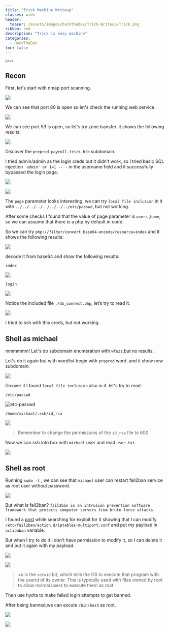 ```yaml
---
title: "Trick Machine Writeup"
classes: wide
header:
  teaser: /assets/images/hackthebox/Trick-Writeup/Trick.png
ribbon: red
description: "Trick is easy machine"
categories:
  - HackTheBox
toc: false
---
```


<img src="/assets/images/hackthebox/Trick-Writeup/Trick.png" alt="Trick" style="zoom:50%;" />

## Recon

First, let's start with nmap port scanning.

![](/assets/images/hackthebox/Trick-Writeup/nmap-results.png)

We can see that port 80 is open so let's check the running web service.

![](/assets/images/hackthebox/Trick-Writeup/trick-first-domain.png)

We can see port 53 is open, so let's try zone transfer. it shows the following results:

![](/assets/images/hackthebox/Trick-Writeup/dig-results.png)

Discover the `preprod-payroll.trick.htb` subdomain.

I tried admin/admin as the login creds but it didn't work, so I tried basic SQL injection ` admin' or 1=1 -- -` in the username field and it successfully bypassed the login page.

![](/assets/images/hackthebox/Trick-Writeup/bypass-login.png)

![](/assets/images/hackthebox/Trick-Writeup/page-parameter.png)

The `page` parameter looks interesting. we can try `local file inclusion` in it with `../../../../../../../../etc/passwd`, but not working.

After some checks I found that the value of page parameter is `users` ,`home`, so we can assume that there is a php by default in code.

So we can try `php://filter/convert.base64-encode/resource=index` and it shows the following results:

![](/assets/images/hackthebox/Trick-Writeup/LFI.png)

decode it from base64 and show the following results:

`index`

![](/assets/images/hackthebox/Trick-Writeup/index.png)

`login`

![](/assets/images/hackthebox/Trick-Writeup/login.png)

Notice the included file `./db_connect.php`, let’s try to read it.

![](/assets/images/hackthebox/Trick-Writeup/db_connect.png)

I tried to ssh with this creds, but not working.

## Shell as michael

mmmmmm! Let's do subdomain enumeration with `wfuzz`,but no results.

Let's do it again but with wordlist begin with `preprod` word. and it show new subdomain:

![](/assets/images/hackthebox/Trick-Writeup/third-domain.png)

Dicover it I found `local file inclusion` also in it. let's try to read:

`/etc/passwd`

![etc-passwd](/assets/images/hackthebox/Trick-Writeup/etc-passwd.png)

`/home/mishael/.ssh/id_rsa`

![](/assets/images/hackthebox/Trick-Writeup/id_rsa-michael.png)

> Remember to change the permissions of the `id_rsa` file to 600

Now we can ssh into box with `michael` user and read `user.txt`.

![](/assets/images/hackthebox/Trick-Writeup/user.txt.png)

## Shell as root

Running `sudo -l` , we can see that `michael` user can restart fail2ban service as root user without password.

![](/assets/images/hackthebox/Trick-Writeup/sudo.png)

But what is fail2ban? `fail2ban is an intrusion prevention software framework that protects computer servers from brute-force attacks.`

I found a [post](https://youssef-ichioui.medium.com/abusing-fail2ban-misconfiguration-to-escalate-privileges-on-linux-826ad0cdafb7) while searching for exploit for it showing that I can modify `/etc/fail2ban/action.d/iptables-multiport.conf` and put my payload in `actionban` variable.

But when I try to do it I don't have permission to modify it, so I can delete it and put it again with my payload.

![](/assets/images/hackthebox/Trick-Writeup/actionban.png)

![](/assets/images/hackthebox/Trick-Writeup/bash.png)

> +s is the `setuid` bit, which tells the OS to execute that program  with the userid of its owner.  This is typically used with files owned  by root to allow normal users to execute them as root.

Then use hydra to make failed login attempts to get banned.

After being banned,we can excute `/bin/bash` as root.	

![](/assets/images/hackthebox/Trick-Writeup/hydra.png)

![](/assets/images/hackthebox/Trick-Writeup/root.txt.png)


